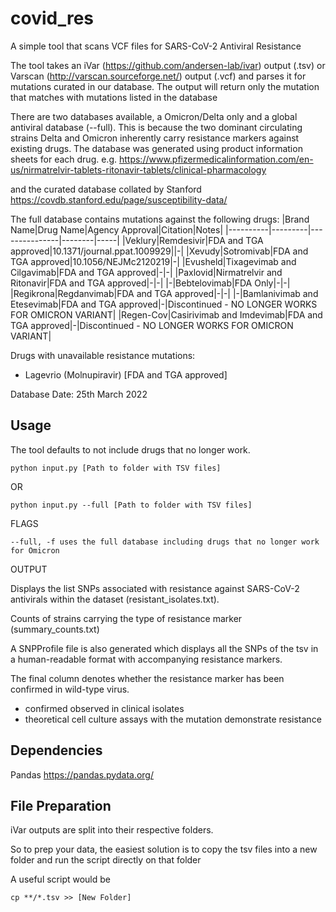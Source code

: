 # covid_res

A simple tool that scans VCF files for SARS-CoV-2 Antiviral Resistance

The tool takes an iVar (https://github.com/andersen-lab/ivar) output (.tsv) or Varscan (http://varscan.sourceforge.net/) output (.vcf) and parses it for mutations curated in our database. The output will return only the mutation that matches with mutations listed in the database

There are two databases available, a Omicron/Delta only and a global antiviral database (--full). This is because the two dominant circulating strains Delta and Omicron inherently carry resistance markers against existing drugs. 
The database was generated using product information sheets for each drug. e.g. 
https://www.pfizermedicalinformation.com/en-us/nirmatrelvir-tablets-ritonavir-tablets/clinical-pharmacology

and the curated database collated by Stanford https://covdb.stanford.edu/page/susceptibility-data/


The full database contains mutations against the following drugs:
|Brand Name|Drug Name|Agency Approval|Citation|Notes|
|----------|---------|---------------|--------|-----|
|Veklury|Remdesivir|FDA and TGA approved|10.1371/journal.ppat.1009929||\-|
|Xevudy|Sotromivab|FDA and TGA approved|10.1056/NEJMc2120219|\-|
|Evusheld|Tixagevimab and Cilgavimab|FDA and TGA approved|\-|\-|
|Paxlovid|Nirmatrelvir and Ritonavir|FDA and TGA approved|\-|\-|
|\-|Bebtelovimab|FDA Only|\-|\-|
|Regikrona|Regdanvimab|FDA and TGA approved|\-|\-|
|\-|Bamlanivimab and Etesevimab|FDA and TGA approved|\-|Discontinued - NO LONGER WORKS FOR OMICRON VARIANT|
|Regen-Cov|Casirivimab and Imdevimab|FDA and TGA approved|\-|Discontinued - NO LONGER WORKS FOR OMICRON VARIANT|


Drugs with unavailable resistance mutations:
- Lagevrio (Molnupiravir) [FDA and TGA approved]

Database Date: 25th March 2022

## Usage
The tool defaults to not include drugs that no longer work.

```
python input.py [Path to folder with TSV files]
```
OR
```
python input.py --full [Path to folder with TSV files]
```

FLAGS

```
--full, -f uses the full database including drugs that no longer work for Omicron
```

OUTPUT

Displays the list SNPs associated with resistance against SARS-CoV-2 antivirals within the dataset (resistant_isolates.txt).

Counts of strains carrying the type of resistance marker (summary_counts.txt)

A SNPProfile file is also generated which displays all the SNPs of the tsv in a human-readable format with accompanying resistance markers.

The final column denotes whether the resistance marker has been confirmed in wild-type virus.
 - confirmed    observed in clinical isolates
 - theoretical  cell culture assays with the mutation demonstrate resistance

## Dependencies
Pandas https://pandas.pydata.org/


## File Preparation
iVar outputs are split into their respective folders.

So to prep your data, the easiest solution is to copy the tsv files into a new folder and run the script directly on that folder

A useful script would be
```
cp **/*.tsv >> [New Folder]
```

